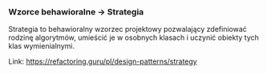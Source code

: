 ### Wzorce behawioralne -> Strategia

Strategia to behawioralny wzorzec projektowy pozwalający zdefiniować rodzinę algorytmów, umieścić je w osobnych klasach i uczynić obiekty tych klas wymienialnymi.

Link: https://refactoring.guru/pl/design-patterns/strategy